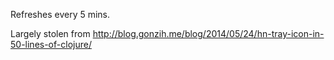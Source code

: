 Refreshes every 5 mins.

Largely stolen from http://blog.gonzih.me/blog/2014/05/24/hn-tray-icon-in-50-lines-of-clojure/
